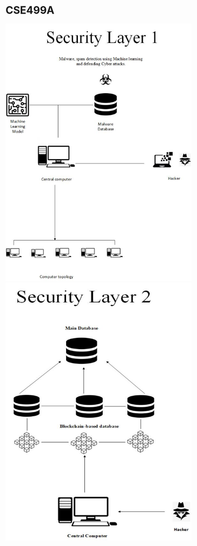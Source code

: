 # CSE499A
<img src="image/CSE499_Layer_1.jpg" alt="Alt text" title="Layer_1" width="700" height="700">
<img src="image/CSE499_Layer_2.jpg" alt="Alt text" title="Layer_2" width="700" height="700">